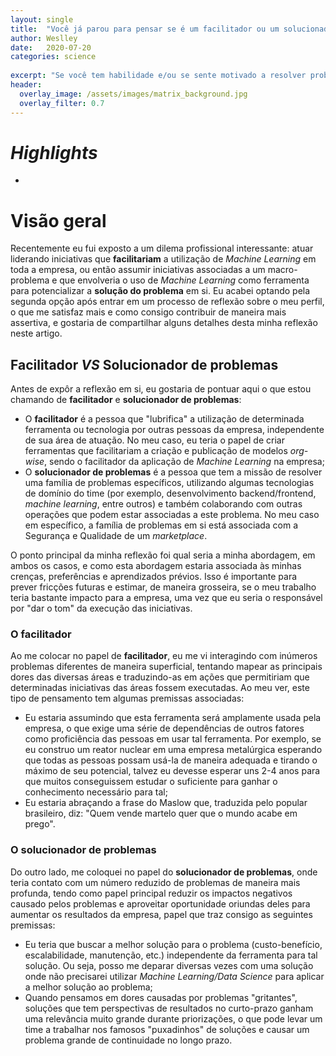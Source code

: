 ```yaml
---
layout: single
title:  "Você já parou para pensar se é um facilitador ou um solucionador de problemas?"
author: Weslley
date:   2020-07-20
categories: science
 
excerpt: "Se você tem habilidade e/ou se sente motivado a resolver problemas fim-a-fim, eu sugiro que você olhe para os problemas de maneira vertical"
header:
  overlay_image: /assets/images/matrix_background.jpg
  overlay_filter: 0.7
---
```


# _Highlights_

- 

# Visão geral

Recentemente eu fui exposto a um dilema profissional interessante: atuar liderando iniciativas que **facilitariam** a utilização de _Machine Learning_ em toda a empresa, ou então assumir iniciativas associadas a um macro-problema e que envolveria o uso de _Machine Learning_ como ferramenta para potencializar a **solução do problema** em si. Eu acabei optando pela segunda opção após entrar em um processo de reflexão sobre o meu perfil, o que me satisfaz mais e como consigo contribuir de maneira mais assertiva, e gostaria de compartilhar alguns detalhes desta minha reflexão neste artigo.

## Facilitador _VS_ Solucionador de problemas

Antes de expôr a reflexão em si, eu gostaria de pontuar aqui o que estou chamando de **facilitador** e **solucionador de problemas**:
- O **facilitador** é a pessoa que "lubrifica" a utilização de determinada ferramenta ou tecnologia por outras pessoas da empresa, independente de sua área de atuação. No meu caso, eu teria o papel de criar ferramentas que facilitariam a criação e publicação de modelos _org-wise_, sendo o facilitador da aplicação de _Machine Learning_ na empresa;
- O **solucionador de problemas** é a pessoa que tem a missão de resolver uma família de problemas específicos, utilizando algumas tecnologias de domínio do time (por exemplo, desenvolvimento backend/frontend, _machine learning_, entre outros) e também colaborando com outras operações que podem estar associadas a este problema. No meu caso em específico, a família de problemas em si está associada com a Segurança e Qualidade de um _marketplace_.

O ponto principal da minha reflexão foi qual seria a minha abordagem, em ambos os casos, e como esta abordagem estaria associada às minhas crenças, preferências e aprendizados prévios. Isso é importante para prever fricções futuras e estimar, de maneira grosseira, se o meu trabalho teria bastante impacto para a empresa, uma vez que eu seria o responsável por "dar o tom" da execução das iniciativas.

### O facilitador

Ao me colocar no papel de **facilitador**, eu me vi interagindo com inúmeros problemas diferentes de maneira superficial, tentando mapear as principais dores das diversas áreas e traduzindo-as em ações que permitiriam que determinadas iniciativas das áreas fossem executadas. Ao meu ver, este tipo de pensamento tem algumas premissas associadas:
- Eu estaria assumindo que esta ferramenta será amplamente usada pela empresa, o que exige uma série de dependências de outros fatores como proficiência das pessoas em usar tal ferramenta. Por exemplo, se eu construo um reator nuclear em uma empresa metalúrgica esperando que todas as pessoas possam usá-la de maneira adequada e tirando o máximo de seu potencial, talvez eu devesse esperar uns 2-4 anos para que muitos conseguissem estudar o suficiente para ganhar o conhecimento necessário para tal;
- Eu estaria abraçando a frase do Maslow que, traduzida pelo popular brasileiro, diz: "Quem vende martelo quer que o mundo acabe em prego".

### O solucionador de problemas

Do outro lado, me coloquei no papel do **solucionador de problemas**, onde teria contato com um número reduzido de problemas de maneira mais profunda, tendo como papel principal reduzir os impactos negativos causado pelos problemas e aproveitar oportunidade oriundas deles para aumentar os resultados da empresa, papel que traz consigo as seguintes premissas:
- Eu teria que buscar a melhor solução para o problema (custo-benefício, escalabilidade, manutenção, etc.) independente da ferramenta para tal solução. Ou seja, posso me deparar diversas vezes com uma solução onde não precisarei utilizar _Machine Learning/Data Science_ para aplicar a melhor solução ao problema;
- Quando pensamos em dores causadas por problemas "gritantes", soluções que tem perspectivas de resultados no curto-prazo ganham uma relevância muito grande durante priorizações, o que pode levar um time a trabalhar nos famosos "puxadinhos" de soluções e causar um problema grande de continuidade no longo prazo. 